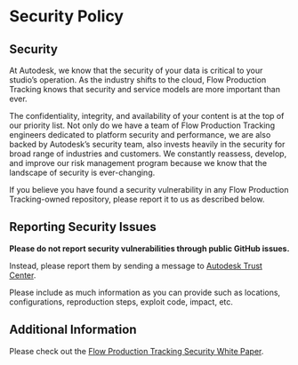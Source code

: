 # Security Policy

## Security

At Autodesk, we know that the security of your data is critical to your studio’s
operation.
As the industry shifts to the cloud, Flow Production Tracking knows that
security and service models are more important than ever.

The confidentiality, integrity, and availability of your content is at the top
of our priority list.
Not only do we have a team of Flow Production Tracking engineers dedicated 
to platform security and performance, we are also backed by Autodesk’s security team, 
also invests heavily in the security for broad range of industries and customers.
We constantly reassess, develop, and improve our risk management program because
we know that the landscape of security is ever-changing.

If you believe you have found a security vulnerability in any 
Flow Production Tracking-owned repository, please report it to us as described below.


## Reporting Security Issues

**Please do not report security vulnerabilities through public GitHub issues.**

Instead, please report them by sending a message to
[Autodesk Trust Center](https://www.autodesk.com/trust/contact-us).

Please include as much information as you can provide such as locations,
configurations, reproduction steps, exploit code, impact, etc.


## Additional Information

Please check out the [Flow Production Tracking Security White Paper](https://help.autodesk.com/view/SGSUB/ENU/?guid=SG_Administrator_ar_general_security_ar_security_white_paper_html).
